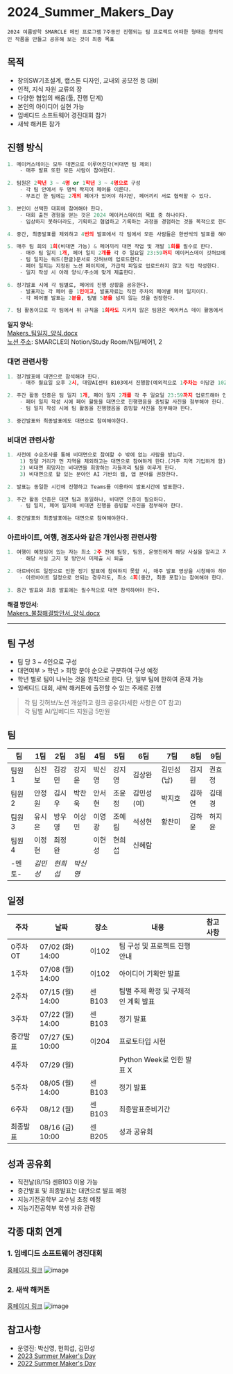 # 2024_Summer_Makers_Day

`2024 여름방학 SMARCLE 메인 프로그램`
`7주동안 진행되는 팀 프로젝트`
`어떠한 형태든 창의적인 작품을 만들고 공유해 보는 것이 최종 목표`

## 목적

- 창의SW기초설계, 캡스톤 디자인, 교내외 공모전 등 대비
- 인적, 지식 자원 교류의 장
- 다양한 협업의 배움(툴, 진행 단계)
- 본인의 아이디어 실현 가능
- 임베디드 소프트웨어 경진대회 참가
- 새싹 해커톤 참가

## 진행 방식

```python
1. 메이커스데이는 모두 대면으로 이루어진다(비대면 팀 제외)
	- 매주 발표 또한 모든 사람이 참여한다.

2. 팀원은 2학년 3 ~ 4명 or 1학년 3 ~ 4명으로 구성
	- 각 팀 안에서 두 명씩 짝지어 페어를 이룬다.
	- 무조건 한 팀에는 2개의 페어가 있어야 하지만, 페어끼리 서로 협력할 수 있다.

3. 본인이 선택한 대회에 참여해야 한다.
	- 대회 출전 경험을 얻는 것은 2024 메이커스데이의 목표 중 하나이다.
	- 입상하지 못하더라도, 기획하고 협업하고 기록하는 과정을 경험하는 것을 목적으로 한다.

4. 중간, 최종발표를 제외하고 4번의 발표에서 각 팀에서 모든 사람들은 한번씩의 발표를 해야 한다.

5. 매주 팀 회의 1회(비대면 가능) & 페어끼리 대면 작업 및 개발 1회를 필수로 한다.
	- 매주 팀 일지 1개, 페어 일지 2개를 각 주 일요일 23:59까지 메이커스데이 깃허브에 업로드해야 인정된다.
	- 팀 일지는 워드(한글)문서로 깃허브에 업로드한다.
	- 페어 일지는 지정된 노션 페이지에, 가급적 파일로 업로드하지 않고 직접 작성한다.
	- 일지 작성 시 아래 양식/주소에 맞게 제출한다.

6. 정기발표 시에 각 팀별로, 페어의 진행 상황을 공유한다.
	- 발표자는 각 페어 중 1인이고, 발표자료는 직전 주차의 페어별 페어 일지이다.
	- 각 페어별 발표는 2분을, 팀별 5분을 넘지 않는 것을 권장한다.

7. 팀 활동이므로 각 팀에서 위 규칙을 1회라도 지키지 않은 팀원은 메이커스 데이 활동에서 제외하고 동아리 경고 1회를 부여한다.
```

__일지 양식:__\
[Makers_팀일지_양식.docx]((https://github.com/sejongsmarcle/2024_Summer_Makers_Day/blob/main/Makers_%ED%8C%80%EC%9D%BC%EC%A7%80_%EC%96%91%EC%8B%9D.docx)
)\
[노션 주소](https://www.notion.so/smarcle/Study-Room-fa75995276784bc2bcd871b9c949c6ab?pvs=4#292761685171428eaf08498f0cc31c72): SMARCLE의 Notion/Study Room/N팀/페어1, 2

### 대면 관련사항
```python
1. 정기발표에 대면으로 참석해야 한다.
	- 매주 월요일 오후 2시, 대양AI센터 B103에서 진행함(예외적으로 1주차는 이당관 102에서 진행)

2. 주간 활동 인증은 팀 일지 1개, 페어 일지 2개를 각 주 일요일 23:59까지 업로드해야 인정된다.
	- 페어 일지 작성 시에 페어 활동을 대면으로 진행했음을 증빙할 사진을 첨부해야 한다.
	- 팀 일지 작성 시에 팀 활동을 진행했음을 증빙할 사진을 첨부해야 한다.

3. 중간발표와 최종발표에도 대면으로 참여해야한다.
```

### 비대면 관련사항

```python
1. 사전에 수요조사를 통해 비대면으로 참여할 수 밖에 없는 사람을 받는다.
    1) 정말 거리가 먼 지역을 제외하고는 대면으로 참여하게 한다.(거주 지역 기입하게 함)
    2) 비대면 희망자는 비대면을 희망하는 자들끼리 팀을 이루게 한다.
    3) 비대면으로 할 있는 분야인 AI 기반의 웹, 앱 분야를 권장한다.

2. 발표는 동일한 시간에 진행하고 Teams를 이용하여 발표시간에 발표한다.

3. 주간 활동 인증은 대면 팀과 동일하나, 비대면 인증이 필요하다.
	- 팀 일지, 페어 일지에 비대면 진행을 증빙할 사진을 첨부해야 한다.

4. 중간발표와 최종발표에는 대면으로 참여해야한다.
```

### 아르바이트, 여행, 경조사와 같은 개인사정 관련사항

```python
1. 여행이 예정되어 있는 자는 최소 2주 전에 팀장, 팀원, 운영진에게 해당 사실을 알리고 자신의 공백으로 인한 해결 방안서 또한 작성한다.
	- 해당 사실 고지 및 방안서 미제출 시 퇴출

2. 아르바이트 일정으로 인한 정기 발표에 참여하지 못할 시, 매주 발표 영상을 시청해야 하며, 영상에서 요구하는 내용을 작성해야 한다.
	- 아르바이트 일정으로 안되는 경우라도, 최소 4회(중간, 최종 포함)는 참여해야 한다.

3. 중간 발표와 최종 발표에는 필수적으로 대면 참석하여야 한다.
```

__해결 방안서:__\
[Makers_불참해결방안서_양식.docx](https://github.com/sejongsmarcle/2024_Summer_Makers_Day/blob/main/Makers_%EB%B6%88%EC%B0%B8%ED%95%B4%EA%B2%B0%EB%B0%A9%EC%95%88%EC%84%9C_%EC%96%91%EC%8B%9D.docx)


---

## 팀 구성

- 팀 당 3 ~ 4인으로 구성
- 대면여부 > 학년 > 희망 분야 순으로 구분하여 구성 예정
- 학년 별로 팀이 나뉘는 것을 원칙으로 한다. 단, 일부 팀에 한하여 혼재 가능
- 임베디드 대회, 새싹 해커톤에 출전할 수 있는 주제로 진행
> 각 팀 깃허브/노션 개설하고 링크 공유(자세한 사항은 OT 참고) <br/>
> 각 팀별 AI/임베디드 지원금 5만원

## 팀

| 팀 | 1팀 | 2팀 | 3팀 | 4팀 | 5팀 | 6팀 | 7팀 | 8팀 | 9팀 |
| --- | --- | --- | --- | --- | --- | --- | --- | --- | --- |
| 팀원1 | 심진보 | 김강민 | 강지윤 | 박신영 | 강지영 | 김상완 | 김민성(남) | 김지원 | 권효정 |  
| 팀원2 | 안정원 | 김시우 | 박찬욱 | 안서현 | 조윤정 | 김민성(여) | 박지호 | 김하연 | 김태경 |  
| 팀원3 | 유시은 | 방우영 | 이상민 | 이영광 | 조예림 | 석성현 | 황찬미 | 김하윤 | 허지윤 |  
| 팀원4 | 이정현 | 최정완 |        | 이헌성 | 현희섭 | 신혜람 |        |  |  |
| -멘토- | *김민성* | *현희섭* | *박신영* |  |  |  |  |  |  |

## 일정

| 주차 | 날짜 | 장소 | 내용 | 참고사항 |
| --- | --- | --- | --- | --- |
| 0주차 OT | 07/02 (화) 14:00 | 이102 | 팀 구성 및 프로젝트 진행 안내 |  |
| 1주차 | 07/08 (월) 14:00 | 이102 | 아이디어 기획안 발표 |  |
| 2주차 | 07/15 (월) 14:00 | 센B103 | 팀별 주제 확정 및 구체적인 계획 발표 |  |
| 3주차 | 07/22 (월) 14:00 | 센B103 | 정기 발표 |  |
| 중간발표 | 07/27 (토) 10:00 | 이204 | 프로토타입 시현 |  |
| 4주차 | 07/29 (월) |  | Python Week로 인한 발표 X |  |
| 5주차 | 08/05 (월) 14:00 | 센B103 | 정기 발표 |  |
| 6주차 | 08/12 (월) | 센B103 | 최종발표준비기간 |  |
| 최종발표 | 08/16 (금) 10:00 | 센B205 | 성과 공유회 |  |

## 성과 공유회

- 직전날(8/15) 센B103 이용 가능
- 중간발표 및 최종발표는 대면으로 발표 예정
- 지능기전공학부 교수님 초청 예정
- 지능기전공학부 학생 자유 관람

## 각종 대회 연계

### 1. 임베디드 소프트웨어 경진대회

[홈페이지 링크](https://www.eswcontest.or.kr/competition/free.php)
![image](https://github.com/Shinyoung-P/2024_Summer_Makers_Day/assets/128358741/176bc608-ad87-4f1c-8f9d-91cd84c8b9f3)


### 2. 새싹 해커톤

[홈페이지 링크](https://dacon.io/competitions/official/236293/overview/schedule)
![image](https://github.com/Shinyoung-P/2024_Summer_Makers_Day/assets/128358741/cfc9acca-7d55-4522-bd0b-ba30eb5af9a8)



## 참고사항
- 운영진: 박신영, 현희섭, 김민성
- [2023 Summer Maker's Day](https://github.com/sejongsmarcle/2023_Summer_Makers_Day)
- [2022 Summer Maker's Day](https://github.com/sejongsmarcle/2022_Summer_Makers_Day)
